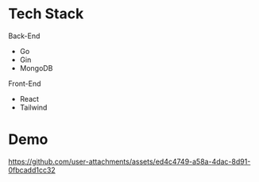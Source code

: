 # Tech Stack
Back-End
* Go
* Gin
* MongoDB
  
Front-End
* React
* Tailwind
  
# Demo
https://github.com/user-attachments/assets/ed4c4749-a58a-4dac-8d91-0fbcadd1cc32
